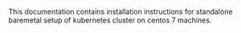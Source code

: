 
This documentation contains installation instructions for standalone baremetal setup of kubernetes cluster on centos 7 machines.

